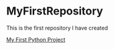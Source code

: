 # MyFirstRepository
This is the first repository I have created

[My First Python Project](https://app.datacamp.com/workspace/w/abd485c6-621e-415c-9d33-5dce8caacfb0/edit)
